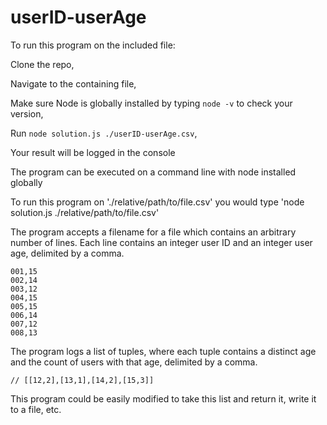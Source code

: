 # userID-userAge
To run this program on the included file:
  
  Clone the repo,
  
  Navigate to the containing file,
  
  Make sure Node is globally installed by typing `node -v` to check your version,
  
  Run `node solution.js ./userID-userAge.csv`,
  
  Your result will be logged in the console


The program can be executed on a command line with node installed globally

To run this program on './relative/path/to/file.csv' you would type 'node solution.js ./relative/path/to/file.csv'

The program accepts a filename for a file which contains an arbitrary number of lines. Each line contains an integer user ID and an integer user age, delimited by a comma.

```
001,15
002,14
003,12
004,15
005,15
006,14
007,12
008,13
```

The program logs a list of tuples, where each tuple contains a distinct age and the count of users with that age, delimited by a comma.

```
// [[12,2],[13,1],[14,2],[15,3]]
```

This program could be easily modified to take this list and return it, write it to a file, etc.
